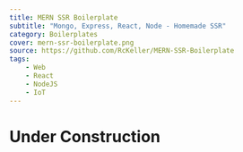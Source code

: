 ```yaml
---
title: MERN SSR Boilerplate
subtitle: "Mongo, Express, React, Node - Homemade SSR"
category: Boilerplates
cover: mern-ssr-boilerplate.png
source: https://github.com/RcKeller/MERN-SSR-Boilerplate
tags:
    - Web
    - React
    - NodeJS
    - IoT
---
```


# Under Construction